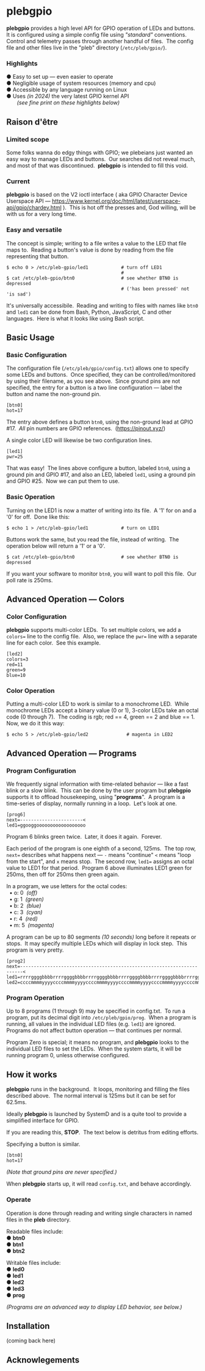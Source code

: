 # plebgpio

**plebgpio** provides a high level API for GPIO operation of LEDs and buttons.&nbsp; 
It is configured using a simple config file using *"standard"* conventions.&nbsp; 
Control and telemetry passes through another handful of files.&nbsp; 
The config file and other files live in the "pleb" directory (`/etc/pleb/gpio/`).&nbsp; 

### Highlights

&#9679; Easy to set up &mdash; even easier to operate&nbsp;  
&#9679; Negligible usage of system resources (memory and cpu)&nbsp;  
&#9679; Accessible by any language running on Linux&nbsp;  
&#9679; Uses *(in 2024)* the very latest GPIO kernel API&nbsp;  
&nbsp;&nbsp;&nbsp;&nbsp;&nbsp;&nbsp;&nbsp;*(see fine print on these highlights below)*&nbsp; 

## Raison d'être &nbsp; 

### Limited scope

Some folks wanna do edgy things with GPIO; we plebeians just wanted an easy way to manage LEDs and buttons.&nbsp; 
Our searches did not reveal much, and most of that was discontinued.&nbsp; 
**plebgpio** is intended to fill this void.&nbsp; 

### Current

**plebgpio** is based on the V2 ioctl interface ( aka GPIO Character Device Userspace API &mdash; https://www.kernel.org/doc/html/latest/userspace-api/gpio/chardev.html ).&nbsp; 
This is hot off the presses and, God willing, will be with us for a very long time.&nbsp; 

### Easy and versatile

The concept is simple; writing to a file writes a value to the LED that file maps to.&nbsp; 
Reading a button&apos;s value is done by reading from the file representing that button.&nbsp; 

	$ echo 0 > /etc/pleb-gpio/led1            # turn off LED1
	                                          # 
	$ cat /etc/pleb-gpio/btn0                 # see whether BTN0 is depressed
	                                          # ('has been pressed' not 'is sad')

It&apos;s universally accessibile.&nbsp; 
Reading and writing to files with names like `btn0` and `led1` can be done from Bash, Python, JavaScript, C and other languages.&nbsp; 
Here is what it looks like using Bash script.

## Basic Usage

### Basic Configuration

The configuration file (`/etc/pleb/gpio/config.txt`) allows one to specify some LEDs and buttons.&nbsp; 
Once specified, they can be controlled/monitored by using their filename, as you see above.&nbsp; 
Since ground pins are not specified, the entry for a button is a two line configuration &mdash; label the button and name the non-ground pin.&nbsp; 

	[btn0]
	hot=17

The entry above defines a button `btn0`, using the non-ground lead at GPIO #17.&nbsp; 
*All* pin numbers are GPIO references.&nbsp; 
(https://pinout.xyz/)&nbsp; 

A single color LED will likewise be two configuration lines.&nbsp; 

	[led1]
	pwr=25

That was easy!&nbsp; 
The lines above configure a button, labeled `btn0`, using a ground pin and GPIO #17, and also an LED, labeled `led1`, using a ground pin and GPIO #25.&nbsp; 
Now we can put them to use.&nbsp; 

### Basic Operation

Turning on the LED1 is now a matter of writing into its file.&nbsp; 
A '1' for on and a '0' for off.&nbsp; 
Done like this:&nbsp; 

	$ echo 1 > /etc/pleb-gpio/led1            # turn on LED1

Buttons work the same, but you read the file, instead of writing.&nbsp; 
The operation below will return a '1' or a '0'.&nbsp; 

	$ cat /etc/pleb-gpio/btn0                 # see whether BTN0 is depressed

If you want your software to monitor `btn0`, you will want to poll this file.&nbsp;
Our poll rate is 250ms.&nbsp; 

## Advanced Operation &mdash; Colors

### Color Configuration

**plebgpio** supports multi-color LEDs.&nbsp; 
To set multiple colors, we add a `colors=` line to the config file.&nbsp;
Also, we replace the `pwr=` line with a separate line for each color.&nbsp; 
See this example.&nbsp; 

	[led2]
	colors=3
	red=11
	green=9
	blue=10

### Color Operation

Putting a multi-color LED to work is similar to a monochrome LED.&nbsp; 
While monochrome LEDs accept a binary value (0 or 1), 3-color LEDs take an octal code (0 through 7).&nbsp; 
The coding is rgb; red == 4, green == 2 and blue == 1.&nbsp;
Now, we do it this way:&nbsp; 

	$ echo 5 > /etc/pleb-gpio/led2              # magenta in LED2

## Advanced Operation &mdash; Programs

### Program Configuration

We frequently signal information with time-related behavior &mdash; like a fast blink or a slow blink.&nbsp; 
This can be done by the user program but **plebgpio** supports it to offload housekeeping, using "**programs**".&nbsp; 
A program is a time-series of display, normally running in a loop.&nbsp; 
Let's look at one.&nbsp; 

	[prog6]
	next=-----------------------<
	led1=ggooggoooooooooooooooooo

Program 6 blinks green twice.&nbsp;
Later, it does it again.&nbsp; 
Forever.&nbsp; 

Each period of the program is one eighth of a second, 125ms.&nbsp; 
The top row, `next=` describes what happens next &mdash; `-` means "continue" `<` means "loop from the start", and `x` means stop.&nbsp; 
The second row, `led1=` assigns an octal value to LED1 for that period.&nbsp; 
Program 6 above illuminates LED1 green for 250ms, then off for 250ms then green again.&nbsp; 

In a program, we use letters for the octal codes:&nbsp;  
&nbsp;&nbsp;&bull;&nbsp;o: 0&nbsp; _(off)_&nbsp;  
&nbsp;&nbsp;&bull;&nbsp;g: 1&nbsp; _(green)_&nbsp;  
&nbsp;&nbsp;&bull;&nbsp;b: 2&nbsp; _(blue)_&nbsp;  
&nbsp;&nbsp;&bull;&nbsp;c: 3&nbsp; _(cyan)_&nbsp;  
&nbsp;&nbsp;&bull;&nbsp;r: 4&nbsp; _(red)_&nbsp;  
&nbsp;&nbsp;&bull;&nbsp;m: 5&nbsp; _(magenta)_&nbsp;  

A program can be up to 80 segments _(10 seconds)_ long before it repeats or stops.&nbsp; 
It may specify multiple LEDs which will display in lock step.&nbsp; 
This program is very pretty.&nbsp; 

	[prog2]
	next=-----------------------------------------------------------------------<
	led1=rrrrggggbbbbrrrrggggbbbbrrrrggggbbbbrrrrggggbbbbrrrrggggbbbbrrrrggggbbbb
	led2=ccccmmmmyyyyccccmmmmyyyyccccmmmmyyyyccccmmmmyyyyccccmmmmyyyyccccmmmmyyyy 

### Program Operation

Up to 8 programs (1 through 9) may be specified in config.txt.&nbsp; 
To run a program, put its decimal digit into `/etc/pleb/gpio/prog`.&nbsp; 
When a program is running, all values in the individual LED files (e.g. `led1`) are ignored.&nbsp; 
Programs do not affect button operation &mdash; that continues per normal.

Program Zero is special; it means no program, and **plebgpio** looks to the individual LED files to set the LEDs.&nbsp; 
When the system starts, it will be running program 0, unless otherwise configured.&nbsp; 

## How it works

**plebgpio** runs in the background.&nbsp; 
It loops, monitoring and filling the files described above.&nbsp; 
The normal interval is 125ms but it can be set for 62.5ms.&nbsp; 

Ideally **plebgpio** is launched by SystemD and is a quite tool to provide a simplified interface for GPIO.&nbsp; 



If you are reading this, **STOP**.&nbsp; 
The text below is detritus from editing efforts.




Specifying a button is similar.&nbsp; 

	[btn0]
	hot=17

_(Note that ground pins are never specified.)_&nbsp; 

When **plebgpio** starts up, it will read `config.txt`, and behave accordingly.&nbsp; 

### Operate

Operation is done through reading and writing single characters in named files in the **pleb** directory.&nbsp; 

Readable files include:&nbsp;  
&#9679; **btn0** &nbsp;  
&#9679; **btn1** &nbsp;  
&#9679; **btn2** &nbsp;  

Writable files include:&nbsp;  
&#9679; **led0** &nbsp;  
&#9679; **led1** &nbsp;  
&#9679; **led2** &nbsp;  
&#9679; **led3** &nbsp;  
&#9679; **prog** &nbsp;  

_(Programs are an advanced way to display LED behavior, see below.)_&nbsp; 

## Installation

(coming back here)


## Acknowlegements




